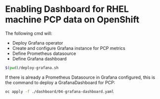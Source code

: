 # Enabling Dashboard for RHEL machine PCP data on OpenShift

The following cmd will:
- Deploy Grafana operator
- Create and configure Grafana instance for PCP metrics
- Define Prometheus datasource
- Define Grafana dashboard

```bash
$(pwd)/deploy-grafana.sh
```

If there is already a Prometheus Datasource in Grafana configured, this is the command
to deploy a GrafanaDashboard for PCP:

```bash
oc apply -f ./dashboard/04-grafana-dashboard.yaml 
```

